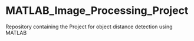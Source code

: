 # MATLAB_Image_Processing_Project
Repository containing the Project for object distance detection using MATLAB
